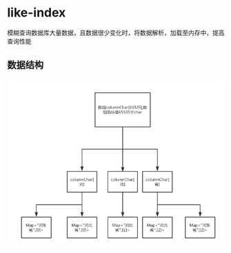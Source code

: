 # like-index
模糊查询数据库大量数据，且数据很少变化时，将数据解析，加载至内存中，提高查询性能
## 数据结构
![Image text](https://github.com/wayxue/like-index/raw/master/structure.png)
